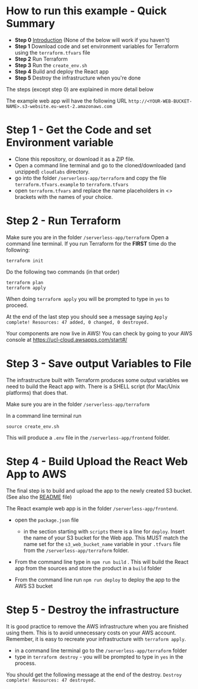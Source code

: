 # How to run this example - Quick Summary
- **Step 0** [Introduction](../Introduction.md) (None of the below will work if you haven't)
- **Step 1** Download code and set environment variables for Terraform using the ```terraform.tfvars``` file
- **Step 2** Run Terraform 
- **Step 3** Run the ```create_env.sh``` 
- **Step 4** Build and deploy the React app
- **Step 5** Destroy the infrastructure when you're done

The steps (except step 0) are explained in more detail below

The example web app will have the following URL
```http://<YOUR-WEB-BUCKET-NAME>.s3-website.eu-west-2.amazonaws.com```


# Step 1 - Get the Code and set Environment variable
- Clone this repository, or download it as a ZIP file. 
- Open a command line terminal and go to the cloned/downloaded (and unzipped) ```cloudlabs``` directory.
- go into the folder ```/serverless-app/terraform``` and copy the file ```terraform.tfvars.example``` to ```terraform.tfvars```
- open ```terraform.tfvars``` and replace the name placeholders in <> brackets with the names of your choice. 


# Step 2 - Run Terraform
Make sure you are in the folder ```/serverless-app/terraform``` 
Open a command line terminal.
If you run Terraform for the **FIRST** time do the following:

```
terraform init
```

Do the following two commands (in that order)
```
terraform plan
terraform apply
```

When doing ```terraform apply``` you will be prompted to type in ```yes``` to proceed.

At the end of the last step you should see a message saying
```Apply complete! Resources: 47 added, 0 changed, 0 destroyed.```

Your components are now live in AWS! You can check by going to your AWS console at https://ucl-cloud.awsapps.com/start#/ 

# Step 3 - Save output Variables to File
The infrastructure built with Terraform produces some output variables we need to build the React app with.
There is a SHELL script (for Mac/Unix platforms) that does that.

Make sure you are in the folder ```/serverless-app/terraform``` 

In a command line terminal run
```
source create_env.sh
```

This will produce a ```.env``` file in the ```/serverless-app/frontend``` folder.


# Step 4 - Build Upload the React Web App to AWS
The final step is to build and upload the app to the newly created S3 bucket.
(See also the [README](./frontend/README.md) file)

The React example web app is in the folder ```/serverless-app/frontend```.

- open the ```package.json``` file
   - in the section starting with ```scripts``` there is a line for ```deploy```. Insert the name of your S3 bucket for the Web app. This MUST match the name set for the ```s3_web_bucket_name``` variable in your ```.tfvars``` file from the ```/serverless-app/terraform``` folder.  

- From the command line type in ```npm run build``` . This will build the React app from the sources and store the product in a ```build``` folder
- From the command line run ```npm run deploy``` to deploy the app to the AWS S3 bucket  


# Step 5 - Destroy the infrastructure
It is good practice to remove the AWS infrastructure when you are finished using them. 
This is to avoid unnecessary costs on your AWS account.
Remember, it is easy to recreate your infrastructure with ```terraform apply```.

- in a command line terminal go to the ```/serverless-app/terraform``` folder
- type in ```terraform destroy``` - you will be prompted to type in ```yes``` in the process.

You should get the following message at the end of the destroy.
```Destroy complete! Resources: 47 destroyed.```


